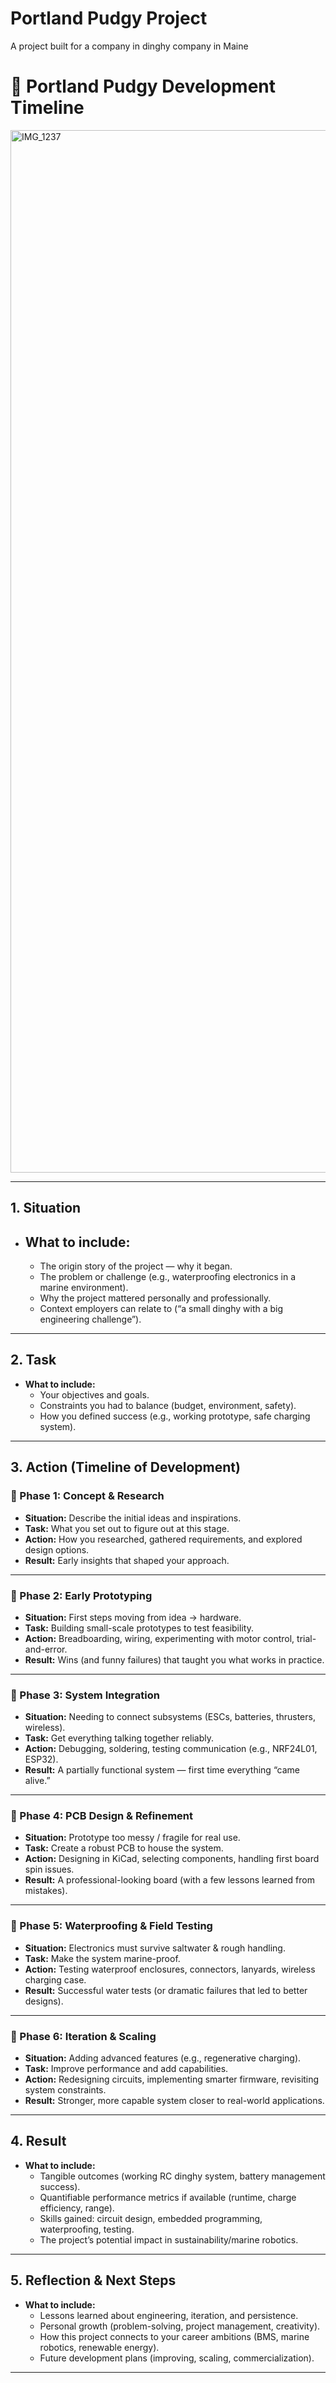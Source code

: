 # Portland Pudgy Project
A project built for a company in dinghy company in Maine
# 🚤 Portland Pudgy Development Timeline  
<img width="2224" height="1668" alt="IMG_1237" src="https://github.com/user-attachments/assets/f04524d5-42cc-4a74-8f6c-73a19bfb0efb" />

---

## 1. Situation  
- **What to include:**
  - 
  - The origin story of the project — why it began.  
  - The problem or challenge (e.g., waterproofing electronics in a marine environment).  
  - Why the project mattered personally and professionally.  
  - Context employers can relate to (“a small dinghy with a big engineering challenge”).  

---

## 2. Task  
- **What to include:**  
  - Your objectives and goals.  
  - Constraints you had to balance (budget, environment, safety).  
  - How you defined success (e.g., working prototype, safe charging system).  

---

## 3. Action (Timeline of Development)  

### 📍 Phase 1: Concept & Research  
- **Situation:** Describe the initial ideas and inspirations.  
- **Task:** What you set out to figure out at this stage.  
- **Action:** How you researched, gathered requirements, and explored design options.  
- **Result:** Early insights that shaped your approach.  

---

### 📍 Phase 2: Early Prototyping  
- **Situation:** First steps moving from idea → hardware.  
- **Task:** Building small-scale prototypes to test feasibility.  
- **Action:** Breadboarding, wiring, experimenting with motor control, trial-and-error.  
- **Result:** Wins (and funny failures) that taught you what works in practice.  

---

### 📍 Phase 3: System Integration  
- **Situation:** Needing to connect subsystems (ESCs, batteries, thrusters, wireless).  
- **Task:** Get everything talking together reliably.  
- **Action:** Debugging, soldering, testing communication (e.g., NRF24L01, ESP32).  
- **Result:** A partially functional system — first time everything “came alive.”  

---

### 📍 Phase 4: PCB Design & Refinement  
- **Situation:** Prototype too messy / fragile for real use.  
- **Task:** Create a robust PCB to house the system.  
- **Action:** Designing in KiCad, selecting components, handling first board spin issues.  
- **Result:** A professional-looking board (with a few lessons learned from mistakes).  

---

### 📍 Phase 5: Waterproofing & Field Testing  
- **Situation:** Electronics must survive saltwater & rough handling.  
- **Task:** Make the system marine-proof.  
- **Action:** Testing waterproof enclosures, connectors, lanyards, wireless charging case.  
- **Result:** Successful water tests (or dramatic failures that led to better designs).  

---

### 📍 Phase 6: Iteration & Scaling  
- **Situation:** Adding advanced features (e.g., regenerative charging).  
- **Task:** Improve performance and add capabilities.  
- **Action:** Redesigning circuits, implementing smarter firmware, revisiting system constraints.  
- **Result:** Stronger, more capable system closer to real-world applications.  

---

## 4. Result  
- **What to include:**  
  - Tangible outcomes (working RC dinghy system, battery management success).  
  - Quantifiable performance metrics if available (runtime, charge efficiency, range).  
  - Skills gained: circuit design, embedded programming, waterproofing, testing.  
  - The project’s potential impact in sustainability/marine robotics.  

---

## 5. Reflection & Next Steps  
- **What to include:**  
  - Lessons learned about engineering, iteration, and persistence.  
  - Personal growth (problem-solving, project management, creativity).  
  - How this project connects to your career ambitions (BMS, marine robotics, renewable energy).  
  - Future development plans (improving, scaling, commercialization).  

---
